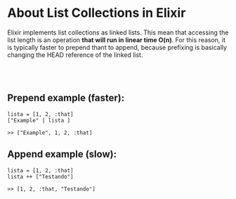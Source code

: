 # About List Collections in Elixir

Elixir implements list collections as linked lists. This mean that accessing the list length is an operation **that will run in linear time O(n)**. For this reason, it is typically faster to prepend thant to append, because prefixing is basically changing the HEAD reference of the linked list.

<br>
<br>

## Prepend example (faster): 

```
lista = [1, 2, :that]
["Example" | lista ]

>> ["Example", 1, 2, :that]
```

## Append example (slow): 

```
lista = [1, 2, :that]
lista ++ ["Testando"]

>> [1, 2, :that, "Testando"]
```